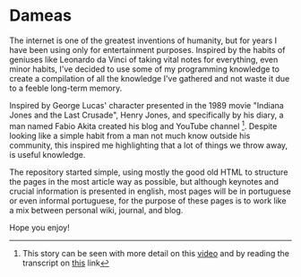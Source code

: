 # Dameas

The internet is one of the greatest inventions of humanity, but for years I have been using only for entertainment purposes. Inspired by the habits of geniuses like Leonardo da Vinci of taking vital notes for everything, even minor habits, I've decided to use some of my programming knowledge to create a compilation of all the knowledge I've gathered and not waste it due to a feeble long-term memory.

Inspired by George Lucas' character presented in the 1989 movie "Indiana Jones and the Last Crusade", Henry Jones, and  specifically by his diary, a man named Fabio Akita created his blog and YouTube channel [^1]. Despite looking like a simple habit from a man not much know outside his community, this inspired me highlighting that a lot of things we throw away, is useful knowledge.

The repository started simple, using mostly the good old HTML to structure the pages in the most article way as possible, but although keynotes and crucial information is presented in english, most pages will be in portuguese or even informal portuguese, for the purpose of these pages is to work like a mix between personal wiki, journal, and blog.

Hope you enjoy!

[^1]: This story can be seen with more detail on this [video](https://www.youtube.com/watch?v=ii5Q2fCl8C0) and by reading the transcript on [this](https://www.akitaonrails.com/2018/10/16/akitando-18-motivacao-o-diario-de-henry-jones) link 